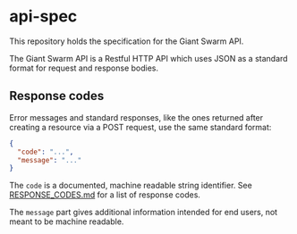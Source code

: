 # api-spec

This repository holds the specification for the Giant Swarm API.

The Giant Swarm API is a Restful HTTP API which uses JSON as a standard format for request and response bodies.

## Response codes

Error messages and standard responses, like the ones returned after creating a resource via a POST request, use the same standard format:

```json
{
  "code": "...",
  "message": "..."
}
```

The `code` is a documented, machine readable string identifier. See [RESPONSE_CODES.md](https://github.com/giantswarm/api-spec/blob/master/RESPONSE_CODES.md) for a list of response codes.

The `message` part gives additional information intended for end users, not meant to be machine readable.
